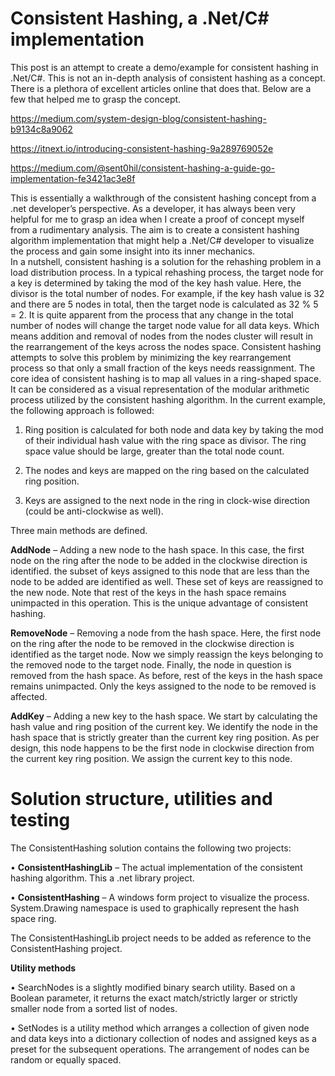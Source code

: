 # Consistent Hashing, a .Net/C# implementation


This post is an attempt to create a demo/example for consistent hashing in .Net/C#. This is not an in-depth analysis of consistent hashing as a concept. There is a plethora of excellent articles online that does that. Below are a few that helped me to grasp the concept.

https://medium.com/system-design-blog/consistent-hashing-b9134c8a9062

https://itnext.io/introducing-consistent-hashing-9a289769052e

https://medium.com/@sent0hil/consistent-hashing-a-guide-go-implementation-fe3421ac3e8f

This is essentially a walkthrough of the consistent hashing concept from a .net developer’s perspective. As a developer, it has always been very helpful for me to grasp an idea when I create a proof of concept myself from a rudimentary analysis. The aim is to create a consistent hashing algorithm implementation that might help a .Net/C# developer to visualize the process and gain some insight into its inner mechanics.    
In a nutshell, consistent hashing is a solution for the rehashing problem in a load distribution process. In a typical rehashing process, the target node for a key is determined by taking the mod of the key hash value. Here, the divisor is the total number of nodes. For example, if the key hash value is 32 and there are 5 nodes in total, then the target node is calculated as 32 % 5 = 2. It is quite apparent from the process that any change in the total number of nodes will change the target node value for all data keys. Which means addition and removal of nodes from the nodes cluster will result in the rearrangement of the keys across the nodes space. Consistent hashing attempts to solve this problem by minimizing the key rearrangement process so that only a small fraction of the keys needs reassignment. The core idea of consistent hashing is to map all values in a ring-shaped space. It can be considered as a visual representation of the modular arithmetic process utilized by the consistent hashing algorithm. 
In the current example, the following approach is followed:
1.	Ring position is calculated for both node and data key by taking the mod of their individual hash value with the ring space as divisor. The ring space value should be large, greater than the total node count.    

2.	The nodes and keys are mapped on the ring based on the calculated ring position. 

3.	Keys are assigned to the next node in the ring in clock-wise direction (could be anti-clockwise as well). 

Three main methods are defined. 

**AddNode** – Adding a new node to the hash space.  In this case, the first node on the ring after the node to be added in the clockwise direction is identified. the subset of keys assigned to this node that are less than the node to be added are identified as well.  These set of keys are reassigned to the new node. Note that rest of the keys in the hash space remains unimpacted in this operation. This is the unique advantage of consistent hashing.   
      
**RemoveNode** – Removing a node from the hash space. Here, the first node on the ring after the node to be removed in the clockwise direction is identified as the target node. Now we simply reassign the keys belonging to the removed node to the target node. Finally, the node in question is removed from the hash space. As before, rest of the keys in the hash space remains unimpacted. Only the keys assigned to the node to be removed is affected.
 
**AddKey** – Adding a new key to the hash space. We start by calculating the hash value and ring position of the current key. We identify the node in the hash space that is strictly greater than the current key ring position. As per design, this node happens to be the first node in clockwise direction from the current key ring position.  We assign the current key to this node.


# Solution structure, utilities and testing 

The ConsistentHashing solution contains the following two projects:

•	**ConsistentHashingLib** – The actual implementation of the consistent hashing algorithm. This a .net library project. 

•	**ConsistentHashing** – A windows form project to visualize the process. System.Drawing namespace is used to graphically represent the hash space ring. 
 
 The ConsistentHashingLib project needs to be added as reference to the ConsistentHashing project.
 
**Utility methods**

•	SearchNodes is a slightly modified binary search utility. Based on a Boolean parameter, it returns the exact match/strictly larger or strictly smaller node from a sorted list of nodes. 

•	SetNodes is a utility method which arranges a collection of given node and data keys into a dictionary collection of nodes and assigned keys as a preset for the subsequent operations. The arrangement of nodes can be random or equally spaced.   

